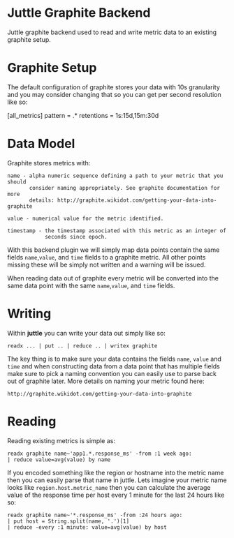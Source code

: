 # Juttle Graphite Backend

Juttle graphite backend used to read and write metric data to an existing
graphite setup.


# Graphite Setup 

The default configuration of graphite stores your data with 10s granularity
and you may consider changing that so you can get per second resolution like
so:

  [all_metrics]
  pattern = .*
  retentions = 1s:15d,15m:30d


# Data Model

Graphite stores metrics with:
    
    name - alpha numeric sequence defining a path to your metric that you should
           consider naming appropriately. See graphite documentation for more 
           details: http://graphite.wikidot.com/getting-your-data-into-graphite

    value - numerical value for the metric identified.

    timestamp - the timestamp associated with this metric as an integer of
                seconds since epoch.

With this backend plugin we will simply map data points contain the same fields
`name`,`value`, and `time` fields to a graphite metric. All other points missing
these will be simply not written and a warning will be issued.

When reading data out of graphite every metric will be converted into the same 
data point with the same `name`,`value`, and `time` fields.

# Writing 

Within **juttle** you can write your data out simply like so:

```
readx ... | put .. | reduce .. | writex graphite
```

The key thing is to make sure your data contains the fields `name`, `value` and
`time` and when constructing data from a data point that has multiple fields
make sure to pick a naming convention you can easily use to parse back out of
graphite later. More details on naming your metric found here:

    http://graphite.wikidot.com/getting-your-data-into-graphite

# Reading

Reading existing metrics is simple as:

```
readx graphite name~'app1.*.response_ms' -from :1 week ago:
| reduce value=avg(value) by name
```

If you encoded something like the region or hostname into the metric name then
you can easily parse that name in juttle. Lets imagine your metric name looks
like `region.host.metric_name` then you can calculate the average value of the 
response time per host every 1 minute for the last 24 hours like so:

```
readx graphite name~'*.response_ms' -from :24 hours ago:
| put host = String.split(name, '.')[1]
| reduce -every :1 minute: value=avg(value) by host
```
